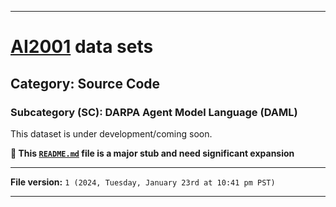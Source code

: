 
***

# [AI2001](https://github.com/seanpm2001/AI2001/) data sets

## Category: Source Code

### Subcategory (SC): DARPA Agent Model Language (DAML)

This dataset is under development/coming soon.

**🌱️ This [`README.md`](/README.md) file is a major stub and need significant expansion**

***

**File version:** `1 (2024, Tuesday, January 23rd at 10:41 pm PST)`

***
